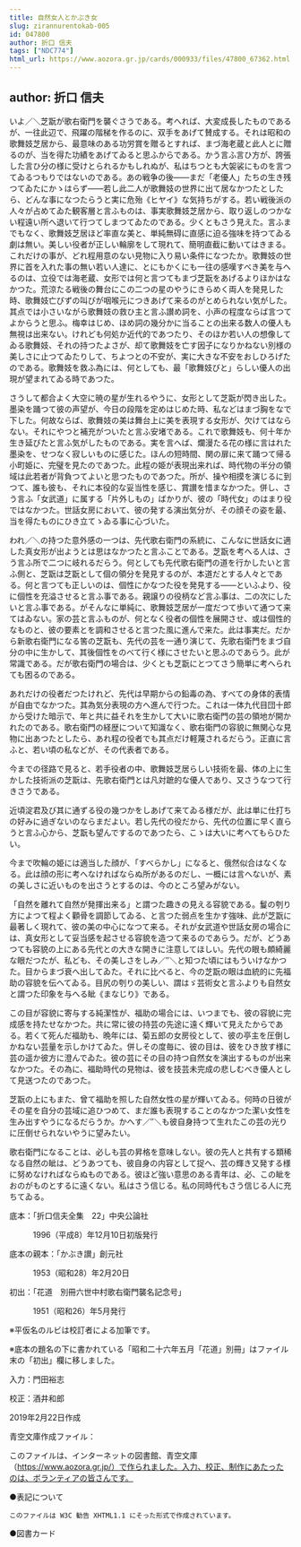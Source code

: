 ```yaml
---
title: 自然女人とかぶき女
slug: zirannurentokab-005
id: 047800
author: 折口 信夫
tags: ["NDC774"]
html_url: https://www.aozora.gr.jp/cards/000933/files/47800_67362.html
---
```


## author: 折口 信夫

いよ／＼芝翫が歌右衛門を襲ぐさうである。考へれば、大変成長したものであるが、一往此辺で、飛躍の階梯を作るのに、双手をあげて賛成する。それは昭和の歌舞妓芝居から、最意味のある功労賞を贈るとすれば、まづ海老蔵と此人とに贈るのが、当を得た功績をあげてゐると思ふからである。かう言ふ言ひ方が、誇張した言ひ分の様に受けとられるかもしれぬが、私はちつとも大袈裟にものを言つてゐるつもりではないのである。あの戦争の後――まだ「老優人」たちの生き残つてゐたにかゝはらず――若し此二人が歌舞妓の世界に出て居なかつたとしたら、どんな事になつたらうと実に危殆《ヒヤイ》な気持ちがする。若い戦後派の人々が占めてゐた観客層と言ふものは、事実歌舞妓芝居から、取り返しのつかない程遠い所へ退いて行つてしまつてゐたのである。少くともさう見えた。言ふまでもなく、歌舞妓芝居ほど率直な美と、単純無碍に直感に迫る強味を持つてゐる劇は無い。美しい役者が正しい輪廓をして現れて、簡明直截に動いてはきまる。これだけの事が、どれ程用意のない見物に入り易い条件になつたか。歌舞妓の世界に首を入れた事の無い若い人達に、とにもかくにも一往の感嘆すべき美を与へるのは、立役では海老蔵、女形では何と言つてもまづ芝翫をあげるよりほかはなかつた。荒涼たる戦後の舞台にこの二つの星のやうにきらめく両人を発見した時、歌舞妓亡びずの叫びが咽喉元につきあげて来るのがとめられない気がした。其点では小さいながら歌舞妓の救ひ主と言ふ讃め詞を、小声の程度ならば言つてよからうと思ふ。梅幸はじめ、ほめ詞の幾分かに当ることの出来る数人の優人も無視は出来ない。けれども何処か近代的であつたり、そのほか若い人の想像してゐる歌舞妓、それの持つたよさが、却て歌舞妓を亡す因子になりかねない別様の美しさに止つてゐたりして、ちよつとの不安が、実に大きな不安をおしひろげたのである。歌舞妓を救ふ為には、何としても、最「歌舞妓びと」らしい優人の出現が望まれてゐる時であつた。

さうして都合よく大空に暁の星が生れるやうに、女形として芝翫が閃き出した。墨染を踊つて彼の声望が、今日の段階を定めはじめた時、私などはまづ胸をなで下した。何故ならば、歌舞妓の美は舞台上に美を表現する女形が、欠けてはならない。それにやつと補充がついたと言ふ安堵である。これで歌舞妓も、何十年か生き延びたと言ふ気がしたものである。実を言へば、爛漫たる花の様に言はれた墨染を、せつなく寂しいものに感じた。ほんの短時間、関の扉に来て踊つて帰る小町姫に、完璧を見たのであつた。此程の姫が表現出来れば、時代物の半分の領域は此若者が背負つてよいと思つたものであつた。所が、操や相摸を演じるに到つて、誰も彼も、それに本役的な妥当性を感じ、賞讃を惜まなかつた。併し、さう言ふ「女武道」に属する「片外しもの」ばかりが、彼の「時代女」のはまり役ではなかつた。世話女房において、彼の発する演出気分が、その顔その姿を最、当を得たものにひき立てゝゐる事に心づいた。

われ／＼の持つた意外感の一つは、先代歌右衛門の系統に、こんなに世話女に適した真女形が出ようとは思はなかつたと言ふことである。芝翫を考へる人は、さう言ふ所で二つに岐れるだらう。何としても先代歌右衛門の道を行かしたいと言ふ側と、芝翫は芝翫として個の領分を発見するのが、本道だとする人々とである。何と言つても正しいのは、個性にかなつた役を発見する――といふより、役に個性を充溢させると言ふ事である。親譲りの役柄など言ふ事は、二の次にしたいと言ふ事である。がそんなに単純に、歌舞妓芝居が一度だつて歩いて通つて来てはゐない。家の芸と言ふものが、何となく役者の個性を展開させ、或は個性的なものと、彼の要素とを調和させると言つた風に進んで来た。此は事実だ。だから新歌右衛門になる筈の芝翫も、先代の芸を一通り演じて、先歌右衛門をまづ自分の中に生かして、其後個性をのべて行く様にさせたいと思ふのであらう。此が常識である。だが歌右衛門の場合は、少くとも芝翫にとつてさう簡単に考へられても困るのである。

あれだけの役者だつたけれど、先代は早期からの鉛毒の為、すべての身体的表情が自由でなかつた。其為気分表現の方へ進んで行つた。これは一体九代目団十郎から受けた暗示で、年と共に益それを生かして大いに歌右衛門の芸の領地が開かれたのである。歌右衛門の経歴について知識なく、歌右衛門の容貌に無関心な見物に出あつたとしたら、あれ程の役者でも其点だけ軽蔑されるだらう。正直に言ふと、若い頃の私などが、その代表者である。

今までの径路で見ると、若手役者の中、歌舞妓芝居らしい技術を最、体の上に生かした技術派の芝翫は、先歌右衛門とは凡対蹠的な優人であり、又さうなつて行きさうである。

近頃淀君及び其に通ずる役の幾つかをしあげて来てゐる様だが、此は単に仕打ちの好みに過ぎないのならまだよい。若し先代の役だから、先代の位置に早く直らうと言ふ心から、芝翫も望んでするのであつたら、こゝは大いに考へてもらひたい。

今まで吹輪の姫には適当した顔が、「すべらかし」になると、俄然似合はなくなる。此は顔の形に考へなければならぬ所があるのだし、一概には言へないが、素の美しさに近いものを出さうとするのは、今のところ望みがない。

「自然を離れて自然が発揮出来る」と謂つた趣きの見える容貌である。鬘の刳り方によつて程よく顴骨を調節してゐる、と言つた弱点を生かす強味、此が芝翫に最著しく現れて、彼の美の中心になつて来る。それが女武道や世話女房の場合には、真女形として妥当感を起させる容貌を造つて来るのであらう。だが、どうあつても容貌の上にある先代との大きな開きに注意してほしい。先代の眼も頗綺麗な眼だつたが、私ども、その美しさをしみ／″＼と知つた頃にはもういけなかつた。目からまづ衰へ出してゐた。それに比べると、今の芝翫の眼は血統的に先福助の容貌を伝へてゐる。目尻の刳りの美しい、謂はゞ芸術女と言ふよりも自然女と謂つた印象を与へる眦《まなじり》である。

この目が容貌に寄与する純潔性が、福助の場合には、いつまでも、彼の容貌に完成感を持たせなかつた。共に常に彼の持芸の先途に遠く輝いて見えたからである。若くて死んだ福助も、晩年には、菊五郎の女房役として、彼の亭主を圧倒しかねない芸量を示しかけてゐた。併しその度毎に、彼の目は、彼をひき放す様に芸の遥か彼方に澄んでゐた。彼の芸にその目の持つ自然女を演出するものが出来なかつた。その為に、福助時代の見物は、彼を技芸未完成の悲しむべき優人として見送つたのであつた。

芝翫の上にもまた、曾て福助を照した自然女性の星が輝いてゐる。何時の日彼がその星を自分の芸域に追ひつめて、まだ誰も表現することのなかつた潔い女性を生み出すやうになるだらうか。かへす／″＼も彼自身持つて生れたこの芸の光りに圧倒せられないやうに望みたい。

歌右衛門になることは、必しも芸の昇格を意味しない。彼の先人と共有する類稀なる自然の眦は、どうあつても、彼自身の内容として捉へ、芸の輝き又発する様に努めなければならぬものである。彼ほど強い意思のある青年は、必、この眦をおのがものとするに遠くない。私はさう信じる。私の同時代もさう信じる人に充ちてゐる。













底本：「折口信夫全集　22」中央公論社

　　　1996（平成8）年12月10日初版発行

底本の親本：「かぶき讃」創元社

　　　1953（昭和28）年2月20日

初出：「花道　別冊六世中村歌右衛門襲名記念号」

　　　1951（昭和26）年5月発行

※平仮名のルビは校訂者による加筆です。

※底本の題名の下に書かれている「昭和二十六年五月「花道」別冊」はファイル末の「初出」欄に移しました。

入力：門田裕志

校正：酒井和郎

2019年2月22日作成

青空文庫作成ファイル：

このファイルは、インターネットの図書館、青空文庫（https://www.aozora.gr.jp/）で作られました。入力、校正、制作にあたったのは、ボランティアの皆さんです。











●表記について


	このファイルは W3C 勧告 XHTML1.1 にそった形式で作成されています。







●図書カード